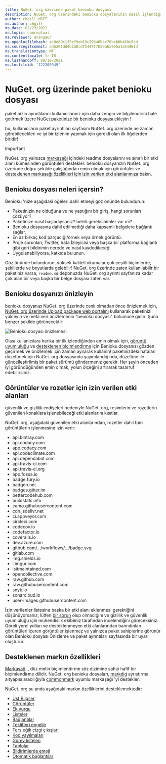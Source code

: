 ```yaml
---
title: NuGet. org üzerinde paket benioku dosyası
description: NuGet. org üzerindeki benioku dosyalarının nasıl işlendiği ve sorunlar içinde çalıştırdığınızda ne yapacaklarına ilişkin ayrıntılı açıklama.
author: chgill-MSFT
ms.author: chgill
ms.date: 02/23/2021
ms.topic: conceptual
ms.reviewer: anangaur
ms.openlocfilehash: ac0e89c1f5ef9eb19c29646bcc76bcb0b460c5cd
ms.sourcegitcommit: adb261dd4b2a8cd75447f7b5ea6a9e5a1a54d61d
ms.translationtype: MT
ms.contentlocale: tr-TR
ms.lasthandoff: 08/16/2021
ms.locfileid: "122209949"
---
```

# <a name="package-readme-on-nugetorg"></a>NuGet. org üzerinde paket benioku dosyası

paketinizin ayrıntılarını kullanıcılarınız için daha zengin ve bilgilendirici hale getirmek üzere [NuGet paketinize bir benioku dosyası ekleyin](/nuget/reference/msbuild-targets#packagereadmefile) !

bu, kullanıcıların paket ayrıntıları sayfasını NuGet. org üzerinde ne zaman görebilecekleri ve iyi bir izlenim yapmak için gerekli olan ilk öğelerden biridir!

> [!IMPORTANT]
> NuGet. org yalnızca [markaşağı](https://daringfireball.net/projects/markdown/) içindeki readme dosyalarını ve sınırlı bir etki alanı kümesinden görüntüleri destekler. benioku dosyanızın NuGet. org üzerinde doğru şekilde çalıştığından emin olmak için görüntüler ve [desteklenen markaşağı özellikleri](#supported-markdown-features) [için izin verilen etki alanlarımıza](#allowed-domains-for-images-and-badges) bakın.

## <a name="what-should-my-readme-include"></a>Benioku dosyası neleri içersin?

Benioku 'nize aşağıdaki öğeleri dahil etmeyi göz önünde bulundurun:
* Paketinizin ne olduğuna ve ne yaptığını bir giriş, hangi sorunları çözüyor?
* Paketinize nasıl başladıysanız? belirli gereksinimler var mı?
* Benioku dosyasına dahil edilmediği daha kapsamlı belgelere bağlantı sağlar.
* En az birkaç kod parçacığı/örnek veya örnek görüntü.
* Proje sorunları, Twitter, hata İzleyicisi veya başka bir platforma bağlantı gibi geri bildirimin nerede ve nasıl kaydedileceği.
* Uygulanabiliyorsa, katkıda bulunun.

Göz önünde bulundurun, yüksek kaliteli okumalar çok çeşitli biçimlerde, şekillerde ve boyutlarda gelebilir! NuGet. org üzerinde zaten kullanılabilir bir paketiniz varsa, `readme.md` deponuzda NuGet. org ayrıntı sayfanıza kadar çok alan bir veya başka bir belge dosyası zaten var.

## <a name="preview-your-readme"></a>Benioku dosyanızı önizleyin

benioku dosyanızı NuGet. org üzerinde canlı olmadan önce önizlemek için, [NuGet. org üzerinde Upload package web portalını](/nuget/nuget-org/publish-a-package#web-portal-use-the-upload-package-tab-on-nugetorg) kullanarak paketinizi yükleyin ve meta veri önizlemenin "benioku dosyası" bölümüne gidin. Şuna benzer şekilde görünecektir:

![Benioku dosyası önizlemesi](media\readme-upload-preview.PNG)

Olası kullanıcılara harika bir ilk izlendiğinden emin olmak için, [görüntü uyumluluğu](#allowed-domains-for-images-and-badges) ve [desteklenen biçimlendirme](#supported-markdown-features) için Benioku dosyanızı gözden geçirmek ve önizlemek için zaman ayırarak kullanın! paketinizdeki hataları düzeltmek için NuGet. org dosyasında yayımlandığında, düzeltme ile güncelleştirilmiş bir paket sürümü göndermeniz gerekir. Her şeyin önceden iyi göründüğünden emin olmak, yolun ölçeğini artırarak tasarruf edebilirsiniz.
## <a name="allowed-domains-for-images-and-badges"></a>Görüntüler ve rozetler için izin verilen etki alanları

güvenlik ve gizlilik endişeleri nedeniyle NuGet. org, resimlerin ve rozetlerin güvenilen konaklara işlenebileceği etki alanlarını kısıtlar. 

NuGet. org, aşağıdaki güvenilen etki alanlarından, rozetler dahil tüm görüntülerin işlenmesine izin verir:
* api.bintray.com
* api.codacy.com
* app.codacy.com
* api.codeclimate.com
* api.dependabot.com
* api.travis-ci.com
* api.travis-ci.org
* app.fossa.io
* badge.fury.io
* badgen.net
* badges.gitter.im
* bettercodehub.com
* buildstats.info
* camo.githubusercontent.com
* cdn.jsdelivr.net
* ci.appveyor.com
* circleci.com
* codecov.io
* codefactor.io
* coveralls.io
* dev.azure.com
* github.com/.../workflows/.../badge.svg
* gitlab.com
* img.shields.io
* i.imgur.com
* isitmaintained.com
* opencollective.com
* raw.github.com
* raw.githubusercontent.com
* snyk.io
* sonarcloud.io
* user-images.githubusercontent.com

İzin verilenler listesine başka bir etki alanı eklenmesi gerektiğini düşünüyorsanız, lütfen [bir sorun](https://github.com/NuGet/NuGetGallery/issues) olup olmadığını ve gizlilik ve güvenlik uyumluluğu için mühendislik ekibimiz tarafından incelendiğini göreceksiniz. Göreli yerel yolları ve desteklenmeyen etki alanlarından barındırılan görüntüleri içeren görüntüler işlenmez ve yalnızca paket sahiplerine görünür olan Benioku dosyası Önizleme ve paket ayrıntıları sayfasında bir uyarı oluşturur.

## <a name="supported-markdown-features"></a>Desteklenen markın özellikleri
[Markaşağı](https://daringfireball.net/projects/markdown/) , düz metin biçimlendirme söz dizimine sahip hafif bir biçimlendirme dilidir. NuGet. org benioku dosyaları, [markdig](https://github.com/lunet-io/markdig) ayrıştırma altyapısı aracılığıyla [commonmark](https://commonmark.org/) uyumlu markaşağı 'yi destekler.

NuGet. org şu anda aşağıdaki markın özelliklerini desteklemektedir:
* [Üst Bilgiler](https://spec.commonmark.org/0.29/#atx-headings)
* [Görüntüler](https://spec.commonmark.org/0.29/#images)
* [Ek vurgu](https://github.com/xoofx/markdig/blob/master/src/Markdig.Tests/Specs/EmphasisExtraSpecs.md)
* [Listeler](https://spec.commonmark.org/0.29/#lists)
* [Bağlantılar](https://spec.commonmark.org/0.29/#links)
* [Teklifleri engelle](https://spec.commonmark.org/0.29/#block-quotes)
* [Ters eğik çizgi çıkışları](https://spec.commonmark.org/0.29/#backslash-escapes)
* [Kod yayılmaları](https://spec.commonmark.org/0.29/#code-spans)
* [Görev listeleri](https://github.com/xoofx/markdig/blob/master/src/Markdig.Tests/Specs/TaskListSpecs.md)
* [Tablolar](https://github.com/xoofx/markdig/blob/master/src/Markdig.Tests/Specs/PipeTableSpecs.md)
* [Bildirimlerde emoji](https://github.com/xoofx/markdig/blob/master/src/Markdig.Tests/Specs/EmojiSpecs.md)
* [Otomatik bağlantılar](https://github.com/xoofx/markdig/blob/master/src/Markdig.Tests/Specs/AutoLinks.md)


